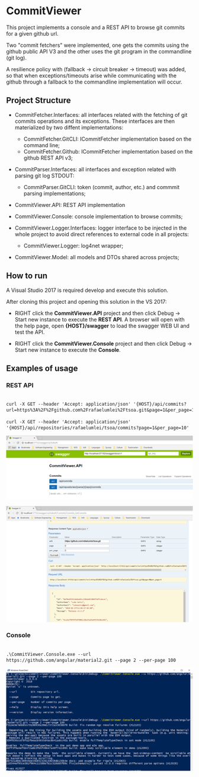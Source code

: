# CommitViewer

This project implements a console and a REST API to browse git commits for a given github url. 

Two "commit fetchers" were implemented, one gets the commits using the github public API V3 and the other uses the git 
program in the commandline (git log).

A resilience policy with (fallback -> circuit breaker -> timeout) was added, so that when exceptions/timeouts arise while
communicating with the github through a fallback to the commandline implementation will occur.

## Project Structure

* CommitFetcher.Interfaces: all interfaces related with the fetching of git commits operations and its exceptions. 
These interfaces are then materialized by two diffent implementations:
  * CommitFetcher.GitCLI: ICommitFetcher implementation based on the command line;
  * CommitFetcher.Github: ICommitFetcher implementation based on the github REST API v3;

* CommitParser.Interfaces: all interfaces and exception related with parsing git log STDOUT:
  * CommitParser.GitCLI: token (commit, author, etc.) and commmit parsing implementations;

* CommitViewer.API: REST API implementation 
* CommitViewer.Console: console implementation to browse commits;
* CommitViewer.Logger.Interfaces: logger interface to be injected in the whole project to avoid direct references to external code in all projects: 
  * CommitViewer.Logger: log4net wrapper;
* CommitViewer.Model: all models and DTOs shared across projects;


## How to run 

A Visual Studio 2017 is required develop and execute this solution. 

After cloning this project and opening this solution in the VS 2017:

*  RIGHT click the  **CommitViewer.API** project and then click Debug -> Start new instance to execute the **REST API**. 
A browser will open with the help page, open **{HOST}/swagger** to load the swagger WEB UI and test the API.


*  RIGHT click the  **CommitViewer.Console** project and then click Debug -> Start new instance to execute the **Console**. 

## Examples of usage

### REST API

```

curl -X GET --header 'Accept: application/json' '{HOST}/api/commits?url=https%3A%2F%2Fgithub.com%2Frafaelumlei%2Ftsoa.git&page=1&per_page=10'

curl -X GET --header 'Accept: application/json' '{HOST}/api/repositories/rafaelumlei/tsoa/commits?page=1&per_page=10'

```

![SwaggerAPIs](https://github.com/rafaelumlei/commit-viewer/blob/master/assets/swagger.png)

![SwaggerSample](https://github.com/rafaelumlei/commit-viewer/blob/master/assets/swagger_sample.png)

### Console 
```

.\CommitViewer.Console.exe --url https://github.com/angular/material2.git --page 2 --per-page 100

```

![ConsoleSample](https://github.com/rafaelumlei/commit-viewer/blob/master/assets/console_sample.PNG)

